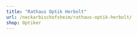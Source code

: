 ```yaml
---
title: "Rathaus Optik Herbolt"
url: /neckarbischofsheim/rathaus-optik-herbolt/
shop: Optiker
---
```

